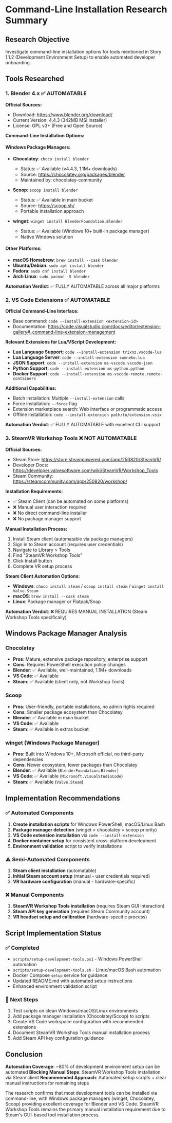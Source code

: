 # Command-Line Installation Research Summary

## Research Objective
Investigate command-line installation options for tools mentioned in Story 1.1.2 (Development Environment Setup) to enable automated developer onboarding.

## Tools Researched

### 1. Blender 4.x ✅ AUTOMATABLE
**Official Sources:**
- Download: https://www.blender.org/download/
- Current Version: 4.4.3 (342MB MSI installer)
- License: GPL v3+ (Free and Open Source)

**Command-Line Installation Options:**

#### Windows Package Managers:
- **Chocolatey**: `choco install blender` 
  - Status: ✅ Available (v4.4.3, 1.1M+ downloads)
  - Source: https://chocolatey.org/packages/blender
  - Maintained by: chocolatey-community

- **Scoop**: `scoop install blender`
  - Status: ✅ Available in main bucket
  - Source: https://scoop.sh/
  - Portable installation approach

- **winget**: `winget install BlenderFoundation.Blender`
  - Status: ✅ Available (Windows 10+ built-in package manager)
  - Native Windows solution

#### Other Platforms:
- **macOS Homebrew**: `brew install --cask blender`
- **Ubuntu/Debian**: `sudo apt install blender`
- **Fedora**: `sudo dnf install blender`
- **Arch Linux**: `sudo pacman -S blender`

**Automation Verdict**: ✅ FULLY AUTOMATABLE across all major platforms

### 2. VS Code Extensions ✅ AUTOMATABLE
**Official Command-Line Interface:**
- Base command: `code --install-extension <extension-id>`
- Documentation: https://code.visualstudio.com/docs/editor/extension-gallery#_command-line-extension-management

**Relevant Extensions for Lua/VScript Development:**
- **Lua Language Support**: `code --install-extension trixnz.vscode-lua`
- **Lua Language Server**: `code --install-extension sumneko.lua`
- **JSON Support**: `code --install-extension ms-vscode.vscode-json`
- **Python Support**: `code --install-extension ms-python.python`
- **Docker Support**: `code --install-extension ms-vscode-remote.remote-containers`

**Additional Capabilities:**
- Batch installation: Multiple `--install-extension` calls
- Force installation: `--force` flag
- Extension marketplace search: Web interface or programmatic access
- Offline installation: `code --install-extension path/to/extension.vsix`

**Automation Verdict**: ✅ FULLY AUTOMATABLE with excellent CLI support

### 3. SteamVR Workshop Tools ❌ NOT AUTOMATABLE
**Official Sources:**
- Steam Store: https://store.steampowered.com/app/250820/SteamVR/
- Developer Docs: https://developer.valvesoftware.com/wiki/SteamVR/Workshop_Tools
- Steam Community: https://steamcommunity.com/app/250820/workshop/

**Installation Requirements:**
- ✅ Steam Client (can be automated on some platforms)
- ❌ Manual user interaction required
- ❌ No direct command-line installer
- ❌ No package manager support

**Manual Installation Process:**
1. Install Steam client (automatable via package managers)
2. Sign in to Steam account (requires user credentials)
3. Navigate to Library > Tools
4. Find "SteamVR Workshop Tools"
5. Click Install button
6. Complete VR setup process

**Steam Client Automation Options:**
- **Windows**: `choco install steam` / `scoop install steam` / `winget install Valve.Steam`
- **macOS**: `brew install --cask steam`
- **Linux**: Package manager or Flatpak/Snap

**Automation Verdict**: ❌ REQUIRES MANUAL INSTALLATION (Steam Workshop Tools specifically)

## Windows Package Manager Analysis

### Chocolatey
- **Pros**: Mature, extensive package repository, enterprise support
- **Cons**: Requires PowerShell execution policy changes
- **Blender**: ✅ Available, well-maintained, 1.1M+ downloads
- **VS Code**: ✅ Available
- **Steam**: ✅ Available (client only, not Workshop Tools)

### Scoop
- **Pros**: User-friendly, portable installations, no admin rights required
- **Cons**: Smaller package ecosystem than Chocolatey
- **Blender**: ✅ Available in main bucket
- **VS Code**: ✅ Available
- **Steam**: ✅ Available in extras bucket

### winget (Windows Package Manager)
- **Pros**: Built into Windows 10+, Microsoft official, no third-party dependencies
- **Cons**: Newer ecosystem, fewer packages than Chocolatey
- **Blender**: ✅ Available (`BlenderFoundation.Blender`)
- **VS Code**: ✅ Available (`Microsoft.VisualStudioCode`)
- **Steam**: ✅ Available (`Valve.Steam`)

## Implementation Recommendations

### ✅ Automated Components
1. **Create installation scripts** for Windows PowerShell, macOS/Linux Bash
2. **Package manager detection** (winget > chocolatey > scoop priority)
3. **VS Code extension installation** via `code --install-extension`
4. **Docker container setup** for consistent cross-platform development
5. **Environment validation** script to verify installations

### ⚠️ Semi-Automated Components
1. **Steam client installation** (automatable)
2. **Initial Steam account setup** (manual - user credentials required)
3. **VR hardware configuration** (manual - hardware-specific)

### ❌ Manual Components
1. **SteamVR Workshop Tools installation** (requires Steam GUI interaction)
2. **Steam API key generation** (requires Steam Community account)
3. **VR headset setup and calibration** (hardware-specific process)

## Script Implementation Status

### ✅ Completed
- `scripts/setup-development-tools.ps1` - Windows PowerShell automation
- `scripts/setup-development-tools.sh` - Linux/macOS Bash automation
- Docker Compose `setup` service for guidance
- Updated README.md with automated setup instructions
- Enhanced environment validation script

### 📝 Next Steps
1. Test scripts on clean Windows/macOS/Linux environments
2. Add package manager installation (Chocolatey/Scoop) to scripts
3. Create VS Code workspace configuration with recommended extensions
4. Document SteamVR Workshop Tools manual installation process
5. Add Steam API key configuration guidance

## Conclusion
**Automation Coverage**: ~80% of development environment setup can be automated
**Blocking Manual Steps**: SteamVR Workshop Tools installation via Steam client
**Recommended Approach**: Automated setup scripts + clear manual instructions for remaining steps

The research confirms that most development tools can be installed via command-line, with Windows package managers (winget, Chocolatey, Scoop) providing excellent coverage for Blender and VS Code. SteamVR Workshop Tools remains the primary manual installation requirement due to Steam's GUI-based tool installation process.
